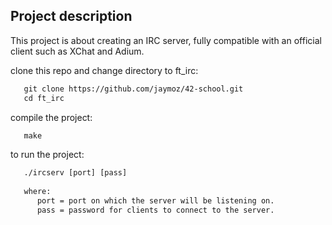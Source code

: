 ## Project description
This project is about creating an IRC server, fully compatible with an official client such as XChat and Adium.

clone this repo and change directory to ft_irc:
```html
   git clone https://github.com/jaymoz/42-school.git
   cd ft_irc
```
compile the project:
```html
   make
```
to run the project:
```html
   ./ircserv [port] [pass]
   
   where:
      port = port on which the server will be listening on.
      pass = password for clients to connect to the server.

```
